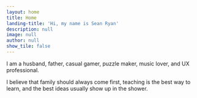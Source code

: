 ```yaml
---
layout: home
title: Home
landing-title: 'Hi, my name is Sean Ryan'
description: null
image: null
author: null
show_tile: false
---
```


I am a husband, father, casual gamer, puzzle maker, music lover, and UX professional.

I believe that family should always come first, teaching is the best way to learn, and the best ideas usually show up in the shower.
